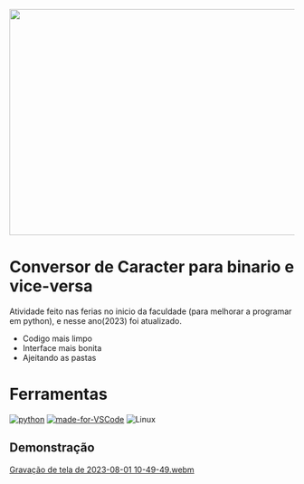 <p align="center">
  <img style="width:750px;height:400px" src="https://images.pexels.com/photos/577585/pexels-photo-577585.jpeg?auto=compress&cs=tinysrgb&w=1260&h=750&dpr=1">
</p>


# Conversor de Caracter para binario e vice-versa
Atividade feito nas ferias no inicio da faculdade (para melhorar a programar em python), e nesse ano(2023) foi atualizado.
* Codigo mais limpo
* Interface mais bonita 
* Ajeitando as pastas

# Ferramentas 
[![python](https://img.shields.io/badge/Python-3776AB?style=for-the-badge&logo=python&logoColor=white)](python.com)
[![made-for-VSCode](https://img.shields.io/badge/Made%20for-VSCode-1f425f.svg)](https://code.visualstudio.com/)
![Linux](https://img.shields.io/badge/Linux-FCC624?style=for-the-badge&logo=linux&logoColor=black)

## Demonstração
[Gravação de tela de 2023-08-01 10-49-49.webm](https://github.com/kaladabrio2020/Binario_frase_numeros/assets/76600121/cf57b388-2d44-402e-955e-7415ee34970c)
